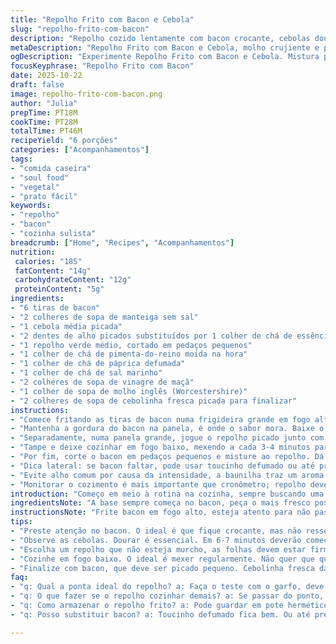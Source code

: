 ```yaml
---
title: "Repolho Frito com Bacon e Cebola"
slug: "repolho-frito-com-bacon"
description: "Repolho cozido lentamente com bacon crocante, cebolas douradas e um toque ácido de vinagre de maçã. Texturas macias e sabores robustos do sul, ajustados para uma pitada de baunilha no lugar do alho comum. Técnica focada em reconhecer o ponto certo do repolho, sabor equilibrado com molho inglês e especiarias aromáticas. Bacon usado para gordura e sabor, cebola nunca queimada. Receita rendendo 6 porções com perfil nutricional moderado em gorduras e fibras. Cozimento cuidadoso para não deixar o repolho murchar demais e para intensificar aromas escondidos na gordura do bacon."
metaDescription: "Repolho Frito com Bacon e Cebola, molho crujiente e perfume de baunilha. Aprenda essa receita sulista com um toque diferente"
ogDescription: "Experimente Repolho Frito com Bacon e Cebola. Mistura perfeita de sabores e texturas. Simples, gostoso e surpreendente"
focusKeyphrase: "Repolho Frito com Bacon"
date: 2025-10-22
draft: false
image: repolho-frito-com-bacon.png
author: "Julia"
prepTime: PT18M
cookTime: PT28M
totalTime: PT46M
recipeYield: "6 porções"
categories: ["Acompanhamentos"]
tags:
- "comida caseira"
- "soul food"
- "vegetal"
- "prato fácil"
keywords:
- "repolho"
- "bacon"
- "cozinha sulista"
breadcrumb: ["Home", "Recipes", "Acompanhamentos"]
nutrition: 
 calories: "185"
 fatContent: "14g"
 carbohydrateContent: "12g"
 proteinContent: "5g"
ingredients:
- "6 tiras de bacon"
- "2 colheres de sopa de manteiga sem sal"
- "1 cebola média picada"
- "2 dentes de alho picados substituídos por 1 colher de chá de essência de baunilha (twist criativo)"
- "1 repolho verde médio, cortado em pedaços pequenos"
- "1 colher de chá de pimenta-do-reino moída na hora"
- "1 colher de chá de páprica defumada"
- "1 colher de chá de sal marinho"
- "2 colheres de sopa de vinagre de maçã"
- "1 colher de sopa de molho inglês (Worcestershire)"
- "2 colheres de sopa de cebolinha fresca picada para finalizar"
instructions:
- "Comece fritando as tiras de bacon numa frigideira grande em fogo alto. Não mexa muito, deixe aquela crocância quase estalando, quando estiver no ponto tire e deixe escorrer sobre papel-toalha. Bacon não pode embolar, deve ficar crocante mas não duro demais."
- "Mantenha a gordura do bacon na panela, é onde o sabor mora. Baixe o fogo para médio-alto, coloque manteiga, cebola e o toque de baunilha no lugar do alho tradicional — vai parecer estranho, mas dá um perfume sutil. Mexa sempre para as cebolas começarem a dourar, aquelas primeiras bordas coradas são ouro puro, sinal que virou sabor. Em cerca de 6-7 minutos ficam no ponto."
- "Separadamente, numa panela grande, jogue o repolho picado junto com as cebolas, manteiga, gordura do bacon, e todos os temperos: pimenta, páprica e sal. Regue com vinagre de maçã e molho inglês. Misture até o repolho ficar bem coberto, brilhando, quase deixando um cheiro agridoce que começa a abrir o apetite."
- "Tampe e deixe cozinhar em fogo baixo, mexendo a cada 3-4 minutos para evitar que grude ou queime no fundo. Sinta pela textura; repolho deve amolecer mas ainda manter forma — não queremos aquele vegetal cozido demais e murcho. Entre 12 e 17 minutos deve estar no ponto, com visual colorido e cheiro intenso."
- "Por fim, corte o bacon em pedaços pequenos e misture ao repolho. Dá a crocância, sabor defumado forte, textura contrastante com o repolho macio. Finalize com cebolinha picada para frescor e cor. Sirva quente."
- "Dica lateral: se bacon faltar, pode usar toucinho defumado ou até presunto cru picado; o segredo é a gordura saborosa para o refogado."
- "Evite alho comum por causa da intensidade, a baunilha traz um aroma mais sutil que não domina o prato."
- "Monitorar o cozimento é mais importante que cronômetro; repolho deve estar cozido mas ainda firme, mantendo uma leve crocância interna."
introduction: "Começo em meio à rotina na cozinha, sempre buscando uma versão mais rica e nada monótona de repolho. Bacon crocante é ponto chave, e o uso da essência de baunilha no lugar do alho foi um achado inesperado, tira o prato da mesmice e dá um perfume delicado. O quente da frigideira, a manteiga derretendo junto com a gordura do bacon, o cheiro da cebola que vai mudando de cor trazendo promessa... O vinagre de maçã e molho inglês dão o punch ácido e umami, que rompe a gordura e faz o conjunto ficar interessante. O tempo de cozimento? Observe com os olhos e dedos, até o repolho aceitar e soltar um som macio ao ser mexido, a textura deve ser a de quem resiste um pouco ao garfo. Faço para a família, já virou clássico que agrada mesmo os que torciam o nariz para repolho antes."
ingredientsNote: "A base sempre começa no bacon, peça o mais fresco possível. Prefira cortes que tenham equilíbrio entre gordura e carne para crocância sem ressecar. Manteiga ajuda no caramelizado, mas para variações tente óleo de coco para um toque exótico, só saiba que muda sabor. A essência de baunilha foi um risco, mas vale pelo aroma delicado, quem não quiser, use alho comum bem picado, porém cuidado para não queimar. Vinagre de maçã deve ser de boa procedência, não muito ácido, porque equilibra o sal e a gordura. O molho inglês é aquele personagem que traz umami, impossível tirar. Temperos são simples e clássicos, para não competir com os ingredientes principais."
instructionsNote: "Frite bacon em fogo alto, esteja atento para não passar do ponto e virar um torresmo. Retire do fogo e não descarte a gordura que ficou na frigideira. Baixe para médio-alto, adicione manteiga e cebola para dourar — o aroma que sobe é um guia, cebolas começando a caramelizar indicam outro passo. A baunilha entra ao mesmo tempo, misturada para perfumar suavemente. Numa panela grande, combine o repolho, cebolas, gordura, temperos, vinagre e molho inglês. Cozinhe tampado em fogo baixo, mexendo frequentemente para que nada grude e para uniformizar calor; cheiro e textura indicam finalização. Repolho deve ficar macio e brilhante, jamais mole demais. Finalize com bacon picado para contraste e cebolinha fresca, que dá cor e refrescância. Essa sequência é fruto de correções ao longo de muitos testes, priorizando aromas e texturas que desafiam o trivial."
tips:
- "Preste atenção no bacon. O ideal é que fique crocante, mas não ressecar. Tire do fogo assim que estiver dourado. Garanta que a gordura fique na panela. Isso traz sabor inigualável ao prato."
- "Observe as cebolas. Dourar é essencial. Em 6-7 minutos deverão começar a caramelizar. Fique atento ao cheiro, aroma marcante é sinal de que tudo está no caminho certo. É a vez da baunilha entrar, aroma suave."
- "Escolha um repolho que não esteja murcho, as folhas devem estar firmes. O vinagre de maçã traz acidez necessária, mas pode trocar por vinagre de vinho branco. O prato muda um pouco de gosto. Use sal com moderação, bacon já é salgado."
- "Cozinhe em fogo baixo. O ideal é mexer regularmente. Não quer que queime no fundo que arruína tudo. O repolho precisa ficar macio mas não mole demais. Sempre verifique com o garfo a textura."
- "Finalize com bacon, que deve ser picado pequeno. Cebolinha fresca dá frescor. Não exagere, uma colher é suficiente. O equilíbrio entre texturas é fundamental. Isso tira o prato da mesmice da cozinha."
faq:
- "q: Qual a ponta ideal do repolho? a: Faça o teste com o garfo, deve resistir um pouco. Visual deve ser brilhante enquanto mantém formato. Então está pronto."
- "q: O que fazer se o repolho cozinhar demais? a: Se passar do ponto, não tem como voltar. Pode tentar misturar com batatas, que absorvem o excesso de textura."
- "q: Como armazenar o repolho frito? a: Pode guardar em pote hermético. Dura 3 a 4 dias na geladeira. Refrigerado, perde crocância."
- "q: Posso substituir bacon? a: Toucinho defumado fica bem. Ou até presunto. Salário do prato pode mudar, mas ainda é saboroso. Fica crocante dependendo do jeito que cozinhar."

---
```

